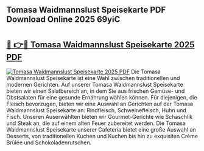 ## Tomasa Waidmannslust Speisekarte PDF Download Online 2025 69yiC

# <h2><a href="http://gc8ieb.nevu.top/?p=Tomasa+Waidmannslust+Speisekarte">🔗 👉🔴 Tomasa Waidmannslust Speisekarte 2025 PDF</a></h2>

[![Tomasa Waidmannslust Speisekarte 2025 PDF](https://i.imgur.com/dBaPXMq.png)](http://gc8ieb.nevu.top/?p=Tomasa+Waidmannslust+Speisekarte)
Die Tomasa Waidmannslust Speisekarte ist eine Wahl zwischen traditionellen und modernen Gerichten. Auf unserer Tomasa Waidmannslust Speisekarte bieten wir einen Salatbereich an, in dem Sie aus frischen Gemüse- und Obstsalaten für eine gesunde Ernährung wählen können. Für diejenigen, die Fleisch bevorzugen, bieten wir eine Auswahl an Gerichten auf der Tomasa Waidmannslust Speisekarte an: Rindfleisch, Schweinefleisch, Huhn und Fisch. Unseren Auserwählten bieten wir Gourmet-Gerichte wie Schaschlik und Steak an, die auf einem alten Feuer zubereitet werden. Die Tomasa Waidmannslust Speisekarte unserer Cafeteria bietet eine große Auswahl an Desserts, von traditionellen Kuchen und Kuchen bis hin zu exquisiten Crème Brûlée und Schokoladenrutschen.
